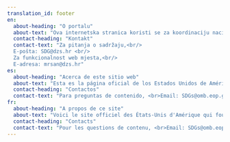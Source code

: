 ```yaml
---
translation_id: footer
en:
  about-heading: "O portalu"
  about-text: "Ova internetska stranica koristi se za koordinaciju nacionalnih aktivnosti razvoja, proizvodnje i diseminacije pokazatelja održivog razvoja Republike Hrvatske. Ciljevi održivog razvoja i definirani pokazatelji za praćenje ostvarenja istih iz UN-ove Agende 2030. za održivi razvoj pružaju novi okvir politike širom svijeta u smjeru okončanja svih oblika siromaštva, borbe protiv nejednakosti i rješavanja klimatskih promjena. Održava ju Državni zavod za statistiku."
  contact-heading: "Kontakt"
  contact-text: "Za pitanja o sadržaju,<br/>
  E-pošta: SDG@dzs.hr <br/>
  Za funkcionalnost web mjesta,<br/>
  E-adresa: mrsan@dzs.hr"
es:
  about-heading: "Acerca de este sitio web"
  about-text: "Esta es la página oficial de los Estados Unidos de América, proporcionando información para estadisticas nacionales de los indicadores globales de los Objetivos de Desarrollo Sostenible (ODS) de las Naciones Unidas. Este sitio web se desarrolló en colaboración con las siguientes agencias: Office of Management and Budget, US Department of State, US General Services Administration y US Office of Science and Technology Policy."
  contact-heading: "Contactos"
  contact-text: "Para preguntas de contenido, <br>Email: SDGs@omb.eop.gov <br>Para preguntas tecnicas sobre el sitio web, <br>Email: datagov@gsa.gov"
fr:
  about-heading: "A propos de ce site"
  about-text: "Voici le site officiel des États-Unis d'Amérique qui fournit des informations sur les indicateurs nationaux des Objectifs de développement durable (ODD) des Nations Unies. Ce site est élaboré en collaboration avec les agences suivantes: Office of Management and Budget, US Department of State, US General Services Administration y US Office of Science and Technology Policy."
  contact-heading: "Contacts"
  contact-text: "Pour les questions de contenu, <br>Email: SDGs@omb.eop.gov <br>Pour des questions techniques sur le site, <br>Email: datagov@gsa.gov"
---
```

